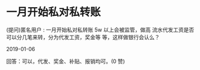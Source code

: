 # 一月开始私对私转账

(提问)匿名用户 : 一月开始私对私转账 5w 以上会被监管，做高 流水代发工资是否可以分几笔来转，分为代发工资，奖金等 等，这样做银行会认么？

2019-01-06

回答：可以，代发、奖金、补贴、报销均可。(0 赞)
